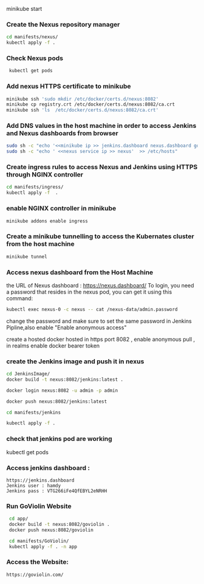 minikube start

### Create the Nexus repository manager
```bash
cd manifests/nexus/
kubectl apply -f .
```
### Check Nexus pods 
```bash
 kubectl get pods
```
### Add nexus HTTPS certificate to minikube
```bash
minikube ssh 'sudo mkdir /etc/docker/certs.d/nexus:8082'
minikube cp registry.crt /etc/docker/certs.d/nexus:8082/ca.crt
minikube ssh 'ls  /etc/docker/certs.d/nexus:8082/ca.crt'
```
### Add DNS values in the host machine in order to access Jenkins and Nexus dashboards from browser
```bash
sudo sh -c "echo '<<minikube ip >> jenkins.dashboard nexus.dashboard goviolin.com  ' >> /etc/hosts"
sudo sh -c "echo ' <<nexus service ip >> nexus'  >> /etc/hosts"
```
### Create ingress rules to access Nexus and Jenkins using HTTPS through NGINX controller
```bash
cd manifests/ingress/
kubectl apply -f  .
```
### enable NGINX controller in minikube
```bash
minikube addons enable ingress
```
### Create a minikube tunnelling to access the Kubernates cluster from the host machine
```bash
minikube tunnel
```

### Access nexus dashboard from the Host Machine
  the URL of Nexus dashboard : https://nexus.dashboard/
  To login, you need a password that resides in the nexus pod, you can get it using this command:
  ```bash
  kubectl exec nexus-0 -c nexus -- cat /nexus-data/admin.password
  ```
  change the password and make sure to set the same password in Jenkins Pipline,also enable "Enable anonymous access"

create a hosted docker hosted in https port 8082 , enable anonymous pull , in realms  enable docker bearer token

### create the Jenkins image and push it in nexus
```bash
cd JenkinsImage/
docker build -t nexus:8082/jenkins:latest .

docker login nexus:8082 -u admin -p admin

docker push nexus:8082/jenkins:latest

cd manifests/jenkins

kubectl apply -f .
```
### check that jenkins pod are working
kubectl  get pods

### Access jenkins dashboard :
    https://jenkins.dashboard
    Jenkins user : hamdy
    Jenkins pass : VTG266iFe4QfEBYL2eNRHH

### Run GoViolin Website
```bash
 cd app/
 docker build -t nexus:8082/goviolin .
 docker push nexus:8082/goviolin
```
```bash
 cd manifests/GoViolin/
 kubectl apply -f . -n app
```
### Access the Website:
    https://goviolin.com/























